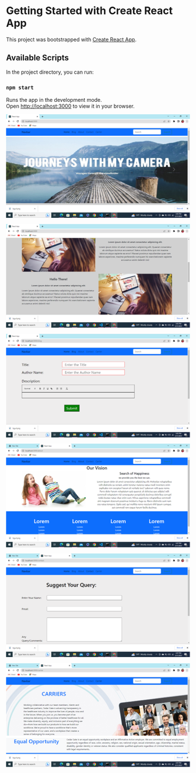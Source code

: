 # Getting Started with Create React App

This project was bootstrapped with [Create React App](https://github.com/facebook/create-react-app).

## Available Scripts

In the project directory, you can run:

### `npm start`

Runs the app in the development mode.\
Open [http://localhost:3000](http://localhost:3000) to view it in your browser.


![HomePage](https://raw.githubusercontent.com/Ganesh123AS/postImageOnly/main/Screenshot%20(185).png)

![HomePage](https://raw.githubusercontent.com/Ganesh123AS/postImageOnly/main/Screenshot%20(186).png)

![Blog](https://raw.githubusercontent.com/Ganesh123AS/postImageOnly/main/Screenshot%20(187).png)

![About](https://raw.githubusercontent.com/Ganesh123AS/postImageOnly/main/Screenshot%20(188).png)

![Contact](https://raw.githubusercontent.com/Ganesh123AS/postImageOnly/main/Screenshot%20(189).png)

![Carrier](https://raw.githubusercontent.com/Ganesh123AS/postImageOnly/main/Screenshot%20(190).png)